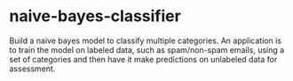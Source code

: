 # naive-bayes-classifier
Build a naive bayes model to classify multiple categories. An application is to train the model on labeled data, such as spam/non-spam emails, using a set of categories and then have it make predictions on unlabeled data for assessment. 

